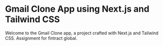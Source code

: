 # Gmail Clone App using Next.js and Tailwind CSS

Welcome to the Gmail Clone app, a project crafted with Next.js and Tailwind CSS. 
Assignment for fintract global.
